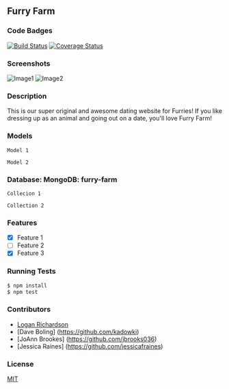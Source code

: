 ## Furry Farm
### Code Badges
[![Build Status](https://travis-ci.org/GLoganDR/furry-farm.svg)](https://travis-ci.org/GLoganDR/furry-farm)
[![Coverage Status](https://coveralls.io/repos/GLoganDR/furry-farm/badge.png)](https://coveralls.io/r/GLoganDR/furry-farm)

### Screenshots
![Image1](https://raw.githubusercontent.com/nss-cohort-2014-06-07/express-template/master/docs/screenshots/one.jpg)
![Image2](https://raw.githubusercontent.com/nss-cohort-2014-06-07/express-template/master/docs/screenshots/two.jpg)

### Description
This is our super original and awesome dating website for Furries! If you like dressing up as an animal and going out on a date, you'll love Furry Farm!

### Models
```
Model 1
```


```
Model 2
```

### Database: MongoDB: furry-farm
```
Collecion 1
```


```
Collection 2
```

### Features
- [x] Feature 1
- [ ] Feature 2
- [x] Feature 3

### Running Tests
```bash
$ npm install
$ npm test
```

### Contributors
- [Logan Richardson](https://github.com/GLoganDR)
- [Dave Boling] (https://github.com/kadowki)
- [JoAnn Brookes] (https://github.com/jbrooks036)
- [Jessica Raines] (https://github.com/jessicafraines)

### License
[MIT](LICENSE)

